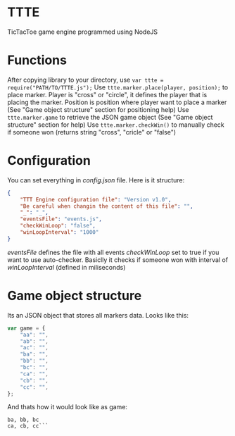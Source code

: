 # TTTE
TicTacToe game engine programmed using NodeJS


# Functions
After copying library to your directory, use `var ttte = require("PATH/TO/TTTE.js");`
Use `ttte.marker.place(player, position);` to place marker. Player is "cross" or "circle", it defines the player that is placing the marker. Position is position where player want to place a marker (See "Game object structure" section for positioning help)
Use `ttte.marker.game` to retrieve the JSON game object (See "Game object structure" section for help)
Use `ttte.marker.checkWin()` to manually check if someone won (returns string "cross", "cricle" or "false")

# Configuration
You can set everything in *config.json* file. Here is it structure:
```json
{
	"TTT Engine configuration file": "Version v1.0",
	"Be careful when changin the content of this file": "",
	"_": "_",
	"eventsFile": "events.js",
	"checkWinLoop": "false",
	"winLoopInterval": "1000"
}
```
*eventsFile* defines the file with all events
*checkWinLoop* set to true if you want to use auto-checker. Basiclly it checks if someone won with interval of *winLoopInterval* (defined in miliseconds)

# Game object structure
Its an JSON object that stores all markers data. Looks like this:
```js
var game = {
	"aa": "",
	"ab": "",
	"ac": "",
	"ba": "",
	"bb": "",
	"bc": "",
	"ca": "",
	"cb": "",
	"cc": "",
};
```
And thats how it would look like as game:
```aa, ab, ac
ba, bb, bc
ca, cb, cc```
